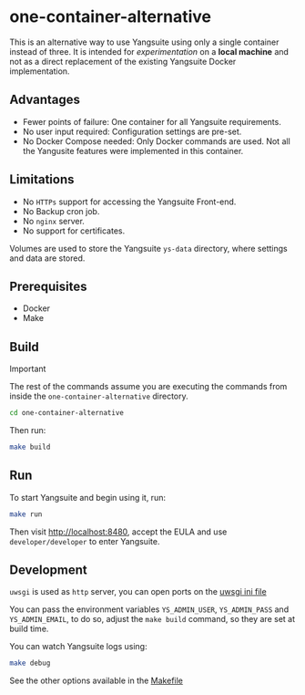 # one-container-alternative

This is an alternative way to use Yangsuite using only a single container instead of three. It is intended for _experimentation_ on a **local machine** and not as a direct replacement of the existing Yangsuite Docker implementation.

## Advantages

- Fewer points of failure: One container for all Yangsuite requirements.
- No user input required: Configuration settings are pre-set.
- No Docker Compose needed: Only Docker commands are used.
  Not all the Yangusite features were implemented in this container.

## Limitations

- No `HTTPs` support for accessing the Yangsuite Front-end.
- No Backup cron job.
- No `nginx` server.
- No support for certificates.

Volumes are used to store the Yangsuite `ys-data` directory, where settings and data are stored.

## Prerequisites

- Docker
- Make

## Build

> [!IMPORTANT]
> The rest of the commands assume you are executing the commands from inside the `one-container-alternative` directory.

```bash
cd one-container-alternative
```

Then run:

```bash
make build
```

## Run

To start Yangsuite and begin using it, run:

```bash
make run
```

Then visit <http://localhost:8480>, accept the EULA and use `developer/developer` to enter Yangsuite.

## Development

`uwsgi` is used as `http` server, you can open ports on the [uwsgi ini file](config/build-assets/uwsgi.ini#L24)

You can pass the environment variables `YS_ADMIN_USER`, `YS_ADMIN_PASS` and `YS_ADMIN_EMAIL`, to do so, adjust the `make build` command, so they are set at build time.

You can watch Yangsuite logs using:

```bash
make debug
```

See the other options available in the [Makefile](./Makefile)
